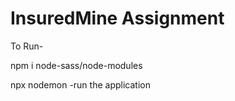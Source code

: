 # InsuredMine Assignment
To Run-
 
 npm i node-sass/node-modules 
 
 npx nodemon -run the application
